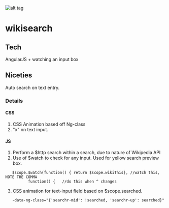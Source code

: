 ![alt tag](http://res.cloudinary.com/dmj8qtant/image/upload/c_limit,w_600/v1454452618/lainicav200larnipqgk.png)
# wikisearch

## Tech
AngularJS + watching an input box

## Niceties
Auto search on text entry.

### Details
#### CSS
 1. CSS Animation based off Ng-class
 2. "x" on text input.

#### JS

 1. Perform a $http search within a search, due to nature of Wikipedia API
 2. Use of $watch to check for any input. Used for yellow search preview box.

  ```
     $scope.$watch(function() { return $scope.wikiThis}, //watch this, NOTE THE COMMA
            function() {   //do this when ^ changes
  ```
  
 3. CSS animation for text-input field based on $scope.searched.

 ```
    -data-ng-class="{'searchr-mid': !searched, 'searchr-up': searched}"
 ```
